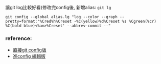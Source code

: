 讓git log比較好看(修改完config後, 新增alias: ```git lg```
```
git config --global alias.lg "log --color --graph --pretty=format:'%Cred%h%Creset -%C(yellow)%d%Creset %s %Cgreen(%cr) %C(bold blue)<%an>%Creset' --abbrev-commit --"
```

### reference:
- [直接git config版](http://www.ityuedu.com/article/658875654/)
- [進config 編輯版](https://github.com/hunter99/WorkWithUbuntu12.04LTS/blob/master/Precise.mediawiki)